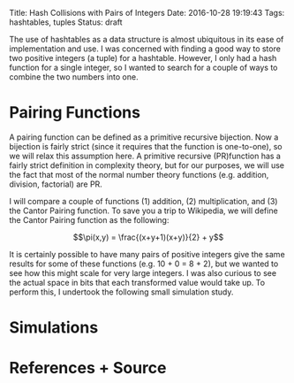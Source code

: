 Title: Hash Collisions with Pairs of Integers
Date: 2016-10-28 19:19:43
Tags: hashtables, tuples
Status: draft


The use of hashtables as a data structure is almost ubiquitous in its ease of implementation and use. I was concerned with finding a good way to store two positive integers (a tuple) for a hashtable. However, I only had a hash function for a single integer, so I wanted to search for a couple of ways to combine the two numbers into one. 

# Pairing Functions

A pairing function can be defined as a primitive recursive bijection. Now a bijection is fairly strict (since it requires that the function is one-to-one), so we will relax this assumption here. A primitive recursive (PR)function has a fairly strict definition in complexity theory, but for our purposes, we will use the fact that most of the normal number theory functions (e.g. addition, division, factorial) are PR.

I will compare a couple of functions (1) addition, (2) multiplication, and (3) the Cantor Pairing function. To save you a trip to Wikipedia, we will define the Cantor Pairing function as the following:

$$\pi(x,y) = \frac{(x+y+1)(x+y)}{2} + y$$

It is certainly possible to have many pairs of positive integers give the same results for some of these functions (e.g. 10 + 0 = 8 + 2), but we wanted to see how this might scale for very large integers. I was also curious to see the actual space in bits that each transformed value would take up. To perform this, I undertook the following small simulation study. 

# Simulations








# References + Source
















